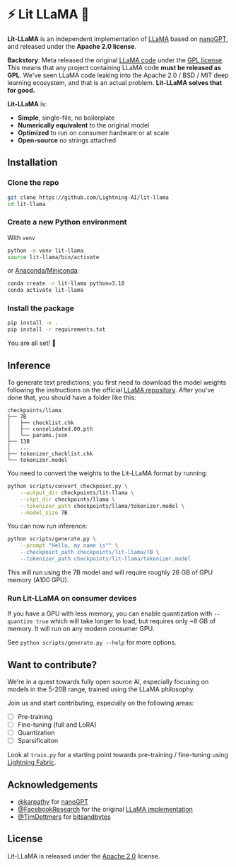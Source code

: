 # ⚡ Lit LLaMA 🦙

**Lit-LLaMA** is an independent implementation of [LLaMA](<https://github.com/facebookresearch/llama>) based on [nanoGPT](<https://github.com/karpathy/nanoGPT>), and released under the **Apache 2.0 license**.

**Backstory**: Meta released the original [LLaMA code](https://github.com/facebookresearch/llama) under the [GPL license](https://github.com/facebookresearch/llama/blob/main/LICENSE).
This means that any project containing LLaMA code **must be released as GPL**. We've seen LLaMA code leaking into the Apache 2.0 / BSD / MIT deep learning ecosystem, and that is an actual problem. **Lit-LLaMA solves that for good.**

**Lit-LLaMA** is:

- **Simple**, single-file, no boilerplate
- **Numerically equivalent** to the original model
- **Optimized** to run on consumer hardware or at scale
- **Open-source** no strings attached

## Installation

### Clone the repo

```bash
git clone https://github.com/Lightning-AI/lit-llama
cd lit-llama
```

### Create a new Python environment

With `venv`

```bash
python -m venv lit-llama
source lit-llama/bin/activate
```

or [Anaconda/Miniconda](https://docs.conda.io/en/latest/miniconda.html):

```bash
conda create -n lit-llama python=3.10
conda activate lit-llama
```

### Install the package

```bash
pip install -e .
pip install -r requirements.txt
```

You are all set! 🎉

## Inference

To generate text predictions, you first need to download the model weights following the instructions on the official [LLaMA repository](https://github.com/facebookresearch/llama). After you've done that, you should have a folder like this:

```text
checkpoints/llama
├── 7B
│   ├── checklist.chk
│   ├── consolidated.00.pth
│   └── params.json
├── 13B
│   ...
├── tokenizer_checklist.chk
└── tokenizer.model
```

You need to convert the weights to the Lit-LLaMA format by running:

```bash
python scripts/convert_checkpoint.py \
    --output_dir checkpoints/lit-llama \
    --ckpt_dir checkpoints/llama \
    --tokenizer_path checkpoints/llama/tokenizer.model \
    --model_size 7B
```

You can now run inference:

```bash
python scripts/generate.py \
    --prompt "Hello, my name is"" \
    --checkpoint_path checkpoints/lit-llama/7B \
    --tokenizer_path checkpoints/lit-llama/tokenizer.model
```

This will run using the 7B model and will require roughly 26 GB of GPU memory (A100 GPU).

### Run Lit-LLaMA on consumer devices

If you have a GPU with less memory, you can enable quantization with `--quantize true` which will take longer to load, but requires only ~8 GB of memory. It will run on any modern consumer GPU.

See `python scripts/generate.py --help` for more options.

## Want to contribute?

We're in a quest towards fully open source AI, especially focusing on models in the 5-20B range, trained using the LLaMA philosophy.

Join us and start contributing, especially on the following areas:

- [ ] Pre-training
- [ ] Fine-tuning (full and LoRA)
- [ ] Quantization
- [ ] Sparsificaiton

Look at `train.py` for a starting point towards pre-training / fine-tuning using [Lightning Fabric](https://lightning.ai/docs/fabric/stable/).

## Acknowledgements

- [@karpathy](https://github.com/karpathy) for [nanoGPT](https://github.com/karpathy/nanoGPT)
- [@FacebookResearch](https://github.com/facebookresearch) for the original [LLaMA implementation](https://github.com/facebookresearch/llama)
- [@TimDettmers](https://github.com/TimDettmers) for [bitsandbytes](https://github.com/TimDettmers/bitsandbytes)

## License

Lit-LLaMA is released under the [Apache 2.0](https://github.com/Lightning-AI/lightning-llama/blob/main/LICENSE) license.
